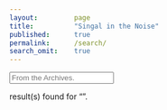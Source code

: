 ```yaml
---
layout:         page
title:          "Singal in the Noise"
published:      true
permalink:      /search/
search_omit:    true
---
```


<div id="search-container">
  <form method="get" action="/search" data-search-form>
    <input type="search" name="q" id="q" placeholder="From the Archives." data-search-input />
  </form>
</div>

  <!-- Search results placeholder -->
  <p data-search-found>
    <span data-search-found-count></span> result(s) found for &ldquo;<span data-search-found-term></span>&rdquo;.
  </p>
  <div data-search-results></div>

  <!-- Search result template -->
  <script type="text/x-template" id="search-result">
    <a href="##Url##">##Title##</a> Posted on ##Date##
    ##Excerpt##
  </script>

  <!-- jQuery - required but can be moved to the <head> -->
  <script src="//ajax.googleapis.com/ajax/libs/jquery/1.10.2/jquery.min.js"></script>

  <!-- Search script - Must appear after template -->
  <script src="/assets/js/search.js"></script>
